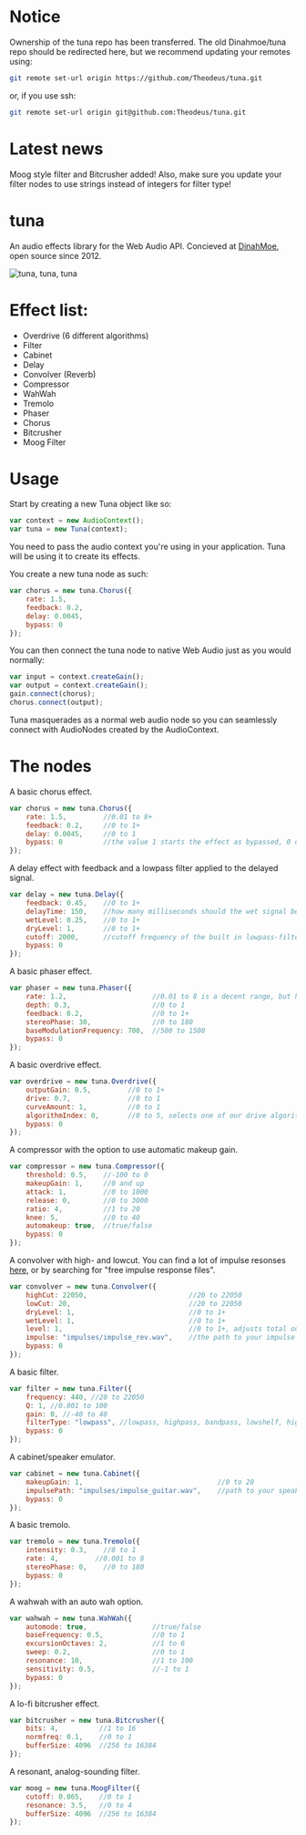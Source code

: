 Notice
===
Ownership of the tuna repo has been transferred. The old Dinahmoe/tuna repo should be redirected here, but
we recommend updating your remotes using:

```bash
git remote set-url origin https://github.com/Theodeus/tuna.git
```
or, if you use ssh:
```bash
git remote set-url origin git@github.com:Theodeus/tuna.git
```

Latest news
====
Moog style filter and Bitcrusher added! Also, make sure you update your filter nodes to use strings instead of integers for filter type!

tuna
====

An audio effects library for the Web Audio API. Concieved at <a href="http://www.dinahmoe.com">DinahMoe</a>, open source since 2012.

<img src="https://i.chzbgr.com/completestore/12/9/4/rjttPiC7WE6S4Bi22aYp1A2.jpg" alt="tuna, tuna, tuna"/>

Effect list:
====
<ul>
    <li>Overdrive (6 different algorithms)</li>
    <li>Filter</li>
    <li>Cabinet</li>
    <li>Delay</li>
    <li>Convolver (Reverb)</li>
    <li>Compressor</li>
    <li>WahWah</li>
    <li>Tremolo</li>
    <li>Phaser</li>
    <li>Chorus</li>
    <li>Bitcrusher</li>
    <li>Moog Filter</li>
</ul>

Usage
====

Start by creating a new Tuna object like so:

```javascript
var context = new AudioContext();
var tuna = new Tuna(context);
```

You need to pass the audio context you're using in your application. Tuna will be using it to create its effects.

You create a new tuna node as such:

```javascript
var chorus = new tuna.Chorus({
    rate: 1.5,
    feedback: 0.2,
    delay: 0.0045,
    bypass: 0
});
```
You can then connect the tuna node to native Web Audio just as you would normally:

```javascript
var input = context.createGain();
var output = context.createGain();
gain.connect(chorus);
chorus.connect(output);
```

Tuna masquerades as a normal web audio node so you can
seamlessly connect with AudioNodes created by the AudioContext.


The nodes
====

A basic chorus effect.
```javascript
var chorus = new tuna.Chorus({
    rate: 1.5,         //0.01 to 8+
    feedback: 0.2,     //0 to 1+
    delay: 0.0045,     //0 to 1
    bypass: 0          //the value 1 starts the effect as bypassed, 0 or 1
});
```

A delay effect with feedback and a lowpass filter applied to the delayed signal.
```javascript
var delay = new tuna.Delay({
    feedback: 0.45,    //0 to 1+
    delayTime: 150,    //how many milliseconds should the wet signal be delayed?
    wetLevel: 0.25,    //0 to 1+
    dryLevel: 1,       //0 to 1+
    cutoff: 2000,      //cutoff frequency of the built in lowpass-filter. 20 to 22050
    bypass: 0
});
```

A basic phaser effect.
```javascript
var phaser = new tuna.Phaser({
    rate: 1.2,                     //0.01 to 8 is a decent range, but higher values are possible
    depth: 0.3,                    //0 to 1
    feedback: 0.2,                 //0 to 1+
    stereoPhase: 30,               //0 to 180
    baseModulationFrequency: 700,  //500 to 1500
    bypass: 0
});
```

A basic overdrive effect.
```javascript
var overdrive = new tuna.Overdrive({
    outputGain: 0.5,         //0 to 1+
    drive: 0.7,              //0 to 1
    curveAmount: 1,          //0 to 1
    algorithmIndex: 0,       //0 to 5, selects one of our drive algorithms
    bypass: 0
});
```

A compressor with the option to use automatic makeup gain.
```javascript
var compressor = new tuna.Compressor({
    threshold: 0.5,    //-100 to 0
    makeupGain: 1,     //0 and up
    attack: 1,         //0 to 1000
    release: 0,        //0 to 3000
    ratio: 4,          //1 to 20
    knee: 5,           //0 to 40
    automakeup: true,  //true/false
    bypass: 0
});
```

A convolver with high- and lowcut. You can find a lot of impulse resonses <a href="http://chromium.googlecode.com/svn/trunk/samples/audio/impulse-responses/">here</a>, or by searching for "free impulse response files".
```javascript
var convolver = new tuna.Convolver({
    highCut: 22050,                         //20 to 22050
    lowCut: 20,                             //20 to 22050
    dryLevel: 1,                            //0 to 1+
    wetLevel: 1,                            //0 to 1+
    level: 1,                               //0 to 1+, adjusts total output of both wet and dry
    impulse: "impulses/impulse_rev.wav",    //the path to your impulse response
    bypass: 0
});
```

A basic filter.
```javascript
var filter = new tuna.Filter({
    frequency: 440, //20 to 22050
    Q: 1, //0.001 to 100
    gain: 0, //-40 to 40
    filterType: "lowpass", //lowpass, highpass, bandpass, lowshelf, highshelf, peaking, notch, allpass
    bypass: 0
});
```

A cabinet/speaker emulator.
```javascript
var cabinet = new tuna.Cabinet({
    makeupGain: 1,                                 //0 to 20
    impulsePath: "impulses/impulse_guitar.wav",    //path to your speaker impulse
    bypass: 0
});
```

A basic tremolo.
```javascript
var tremolo = new tuna.Tremolo({
    intensity: 0.3,    //0 to 1
    rate: 4,         //0.001 to 8
    stereoPhase: 0,    //0 to 180
    bypass: 0
});
```

A wahwah with an auto wah option.
```javascript
var wahwah = new tuna.WahWah({
    automode: true,                //true/false
    baseFrequency: 0.5,            //0 to 1
    excursionOctaves: 2,           //1 to 6
    sweep: 0.2,                    //0 to 1
    resonance: 10,                 //1 to 100
    sensitivity: 0.5,              //-1 to 1
    bypass: 0
});
```

A lo-fi bitcrusher effect.

```javascript
var bitcrusher = new tuna.Bitcrusher({
    bits: 4,          //1 to 16
    normfreq: 0.1,    //0 to 1
    bufferSize: 4096  //256 to 16384
});
```

A resonant, analog-sounding filter.

```javascript
var moog = new tuna.MoogFilter({
    cutoff: 0.065,    //0 to 1
    resonance: 3.5,   //0 to 4
    bufferSize: 4096  //256 to 16384
});
```
